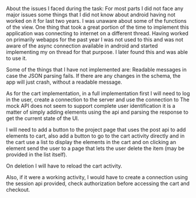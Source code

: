 About the issues I faced during the task: For most parts I did not face any major issues some things that I did not know about
android having not worked on it for last two years. I was unaware about some of the functions of the view. One thing that took a great portion of the time to implement this application was connecting to internet on a different thread. Having worked on primarily webapps for the past year I was not used to this and was not aware of the async connection available in android and started implementing my on thread for that purpose. I later found this and was able to use it.

Some of the things that I have not implemented are:
Readable messages in case the JSON parsing fails.
If there are any changes in the schema, the app will just crash, without a readable message.

As for the cart implementation, in a full implementation first I will need to log in the user, create a connection to the server
and use the connection to 
The mock API does not seem to support complete user identification it is a matter of simply adding 
elements using the api and parsing the response to get the current state of the UI.

I will need to add a button to the project page that uses the post api to add elements to cart, also add a button to go to the cart 
activity directly and in the cart use a list to display the elements in the cart and on clicking an element send the user to a page
that lets the user delete the item (may be provided in the list itself).

On deletion I will have to reload the cart activity.

Also, if it were a working activity, I would have to create a connection using the session api provided, check authorization
before accessing the cart and checkout.
